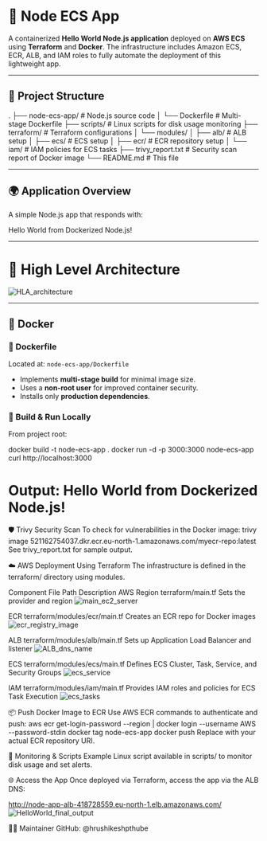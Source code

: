 # 🚀 Node ECS App

A containerized **Hello World Node.js application** deployed on **AWS ECS** using **Terraform** and **Docker**. The infrastructure includes Amazon ECS, ECR, ALB, and IAM roles to fully automate the deployment of this lightweight app.

---


## 📁 Project Structure

.
├── node-ecs-app/ # Node.js source code
│ └── Dockerfile # Multi-stage Dockerfile
├── scripts/ # Linux scripts for disk usage monitoring
├── terraform/ # Terraform configurations
│ └── modules/
│ ├── alb/ # ALB setup
│ ├── ecs/ # ECS setup
│ ├── ecr/ # ECR repository setup
│ └── iam/ # IAM policies for ECS tasks
├── trivy_report.txt # Security scan report of Docker image
└── README.md # This file



---


## 🌍 Application Overview

A simple Node.js app that responds with:

Hello World from Dockerized Node.js!


---

# 🚀 High Level Architecture
![HLA_architecture](https://github.com/user-attachments/assets/a0c941c1-19e3-4483-ac28-b393af162dea)

---
## 🐳 Docker

### 🔧 Dockerfile

Located at: `node-ecs-app/Dockerfile`  
- Implements **multi-stage build** for minimal image size.
- Uses a **non-root user** for improved container security.
- Installs only **production dependencies**.

### 🧪 Build & Run Locally

From project root:

docker build -t node-ecs-app .
docker run -d -p 3000:3000 node-ecs-app
curl http://localhost:3000
# Output: Hello World from Dockerized Node.js!

🛡️ Trivy Security Scan
To check for vulnerabilities in the Docker image:
trivy image 521162754037.dkr.ecr.eu-north-1.amazonaws.com/myecr-repo:latest
See trivy_report.txt for sample output.

☁️ AWS Deployment Using Terraform
The infrastructure is defined in the terraform/ directory using modules.

Component	File Path	Description
AWS Region	terraform/main.tf	Sets the provider and region
![main_ec2_server](https://github.com/user-attachments/assets/5fb85dd1-b9c2-4b64-9def-e6d8d3331c43)


ECR	terraform/modules/ecr/main.tf	Creates an ECR repo for Docker images
![ecr_registry_image](https://github.com/user-attachments/assets/83d7609e-60f3-4fc3-9b91-ba0d066c2d03)


ALB	terraform/modules/alb/main.tf	Sets up Application Load Balancer and listener
![ALB_dns_name](https://github.com/user-attachments/assets/0d55b47f-7170-4643-b5d7-03b7c43f2397)

ECS	terraform/modules/ecs/main.tf	Defines ECS Cluster, Task, Service, and Security Groups
![ecs_service](https://github.com/user-attachments/assets/3c4b620d-1be0-4048-98b7-b8ff88c21c97)

IAM	terraform/modules/iam/main.tf	Provides IAM roles and policies for ECS Task Execution
![ecs_tasks](https://github.com/user-attachments/assets/ee0755da-8bc3-433a-86ab-765f5db3588c)






📦 Push Docker Image to ECR
Use AWS ECR commands to authenticate and push:
aws ecr get-login-password --region <region> | docker login --username AWS --password-stdin <ecr-uri>
docker tag node-ecs-app <ecr-uri>
docker push <ecr-uri>
Replace <ecr-uri> with your actual ECR repository URI.


🧪 Monitoring & Scripts
Example Linux script available in scripts/ to monitor disk usage and set alerts.

🌐 Access the App
Once deployed via Terraform, access the app via the ALB DNS:

http://node-app-alb-418728559.eu-north-1.elb.amazonaws.com/
![HelloWorld_final_output](https://github.com/user-attachments/assets/4172515b-eee2-494b-9191-808ea5233d79)

🙋‍♂️ Maintainer
GitHub: @hrushikeshpthube

